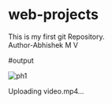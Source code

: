 # web-projects
This is my first git Repository.
<br>
Author-Abhishek M V



#output

![ph1](https://github.com/abhishekmvx/web-projects/assets/140757577/6a0856bf-e328-4fef-a9dc-3aa4c7ff45ef)

Uploading video.mp4…

